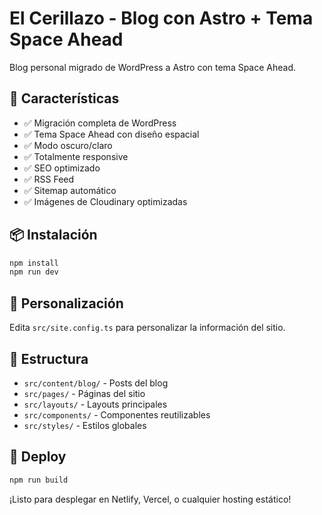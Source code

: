 # El Cerillazo - Blog con Astro + Tema Space Ahead

Blog personal migrado de WordPress a Astro con tema Space Ahead.

## 🚀 Características

- ✅ Migración completa de WordPress
- ✅ Tema Space Ahead con diseño espacial
- ✅ Modo oscuro/claro
- ✅ Totalmente responsive
- ✅ SEO optimizado
- ✅ RSS Feed
- ✅ Sitemap automático
- ✅ Imágenes de Cloudinary optimizadas

## 📦 Instalación

```bash
npm install
npm run dev
```

## 🎨 Personalización

Edita `src/site.config.ts` para personalizar la información del sitio.

## 📁 Estructura

- `src/content/blog/` - Posts del blog
- `src/pages/` - Páginas del sitio
- `src/layouts/` - Layouts principales
- `src/components/` - Componentes reutilizables
- `src/styles/` - Estilos globales

## 🚀 Deploy

```bash
npm run build
```

¡Listo para desplegar en Netlify, Vercel, o cualquier hosting estático!
